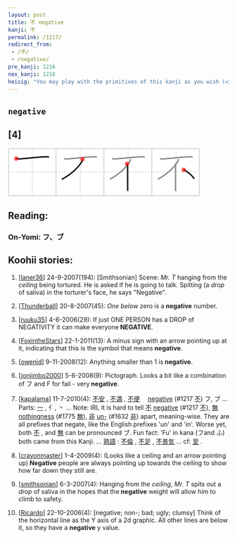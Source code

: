 ```yaml
---
layout: post
title: 不 negative
kanji: 不
permalink: /1217/
redirect_from:
 - /不/
 - /negative/
pre_kanji: 1216
nex_kanji: 1218
heisig: "You may play with the primitives of this kanji as you wish (<i>ceiling</i> . . . <i>person</i> . . . <i>a drop of</i>), <i>but</i> you will probably find that its simplicity, and its frequency, make it easy to remember just as it is."
---
```


## `negative`

## [4]

<div class="stroke"><img src="../images/E4B88D.png" /></div>

## Reading:

### On-Yomi: フ、ブ

## Koohii stories:

1) [<a href="http://kanji.koohii.com/profile/laner36">laner36</a>] 24-9-2007(194): [Smithsonian] Scene: <em>Mr. T</em> hanging from the <em>ceiling</em> being tortured. He is asked if he is going to talk. Spitting (a <em>drop</em> of saliva) in the torturer&#039;s face, he says &quot;Negative&quot;. 

2) [<a href="http://kanji.koohii.com/profile/Thunderball">Thunderball</a>] 20-8-2007(45): <em>One below</em> zero is a<strong> negative</strong> number. 

3) [<a href="http://kanji.koohii.com/profile/ruuku35">ruuku35</a>] 4-6-2006(29): If just ONE PERSON has a DROP of NEGATIVITY it can make everyone<strong> NEGATIVE</strong>. 

4) [<a href="http://kanji.koohii.com/profile/FoxintheStars">FoxintheStars</a>] 22-1-2011(13): A minus sign with an arrow pointing up at it, indicating that this is the symbol that means<strong> negative</strong>. 

5) [<a href="http://kanji.koohii.com/profile/owenjd">owenjd</a>] 9-11-2008(12): Anything smaller than 1 is<strong> negative</strong>. 

6) [<a href="http://kanji.koohii.com/profile/jonjimbo2000">jonjimbo2000</a>] 5-6-2008(9): Pictograph. Looks a bit like a combination of フ and F for fail - very<strong> negative</strong>. 

7) [<a href="http://kanji.koohii.com/profile/kapalama">kapalama</a>] 11-7-2010(4):   <a href="http://jisho.org/kanji/details/不安">不安</a>  ,   <a href="http://jisho.org/kanji/details/不満">不満</a>  ,   <a href="http://jisho.org/kanji/details/不便">不便</a>  　<a href="../1217">negative</a> <span class="index">(#1217 <a href="http://jisho.org/kanji/details/不">不</a>)</span> フ, ブ ... Parts:  <a href="http://jisho.org/kanji/details/一">一</a>  , 亻, 丶 ... Note: IRL it is hard to tell   <a href="http://jisho.org/kanji/details/不">不</a>  <a href="../1217">negative</a> <span class="index">(#1217 <a href="http://jisho.org/kanji/details/不">不</a>)</span>,   <a href="http://jisho.org/kanji/details/無">無</a>  <a href="../1775">nothingness</a> <span class="index">(#1775 <a href="http://jisho.org/kanji/details/無">無</a>)</span>,   <a href="http://jisho.org/kanji/details/非">非</a>  <a href="../1632">un-</a> <span class="index">(#1632 <a href="http://jisho.org/kanji/details/非">非</a>)</span> apart, meaning-wise. They are all prefixes that negate, like the English prefixes &#039;un&#039; and &#039;in&#039;. Worse yet, both   <a href="http://jisho.org/kanji/details/不">不</a>  , and   <a href="http://jisho.org/kanji/details/無">無</a>   can be pronounced ブ. Fun fact: &#039;Fu&#039; in kana (フand ふ) both came from this Kanji. ...   <a href="http://jisho.org/kanji/details/熟語">熟語</a>  :  <a href="http://jisho.org/kanji/details/不倫">不倫</a>  ,   <a href="http://jisho.org/kanji/details/不足">不足</a>  ,   <a href="http://jisho.org/kanji/details/不景気">不景気</a>   ... cf:   <a href="http://jisho.org/kanji/details/至">至</a>  . 

8) [<a href="http://kanji.koohii.com/profile/crayonmaster">crayonmaster</a>] 1-4-2009(4): (Looks like a ceiling and an arrow pointing up)<strong> Negative</strong> people are always pointing up towards the ceiling to show how far down they still are. 

9) [<a href="http://kanji.koohii.com/profile/smithsonian">smithsonian</a>] 6-3-2007(4): Hanging from the <em>ceiling</em>, <em>Mr. T</em> spits out a <em>drop</em> of saliva in the hopes that the<strong> negative</strong> weight will allow him to climb to safety. 

10) [<a href="http://kanji.koohii.com/profile/Ricardo">Ricardo</a>] 22-10-2006(4): [negative; non-; bad; ugly; clumsy] Think of the horizontal line as the Y axis of a 2d graphic. All other lines are below it, so they have a <strong>negative</strong> y value. 
